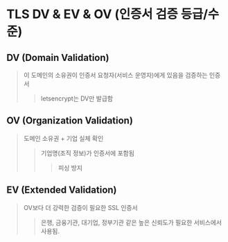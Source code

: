 # TLS DV & EV & OV (인증서 검증 등급/수준)

## DV (Domain Validation)

> 이 도메인의 소유권이 인증서 요청자(서비스 운영자)에게 있음을 검증하는 인증서
>
> > letsencrypt는 DV만 발급함

## OV (Organization Validation)

> 도메인 소유권 + 기업 실체 확인
>
> > 기업명(조직 정보)가 인증서에 포함됨
> >
> > > 피싱 방지

## EV (Extended Validation)

> OV보다 더 강력한 검증이 필요한 SSL 인증서
>
> > 은행, 금융기관, 대기업, 정부기관 같은 높은 신뢰도가 필요한 서비스에서 사용됨.
